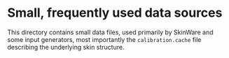 Small, frequently used data sources
===================================

This directory contains small data files, used primarily by SkinWare and some
input generators, most importantly the `calibration.cache` file describing the
underlying skin structure.
